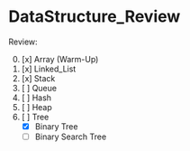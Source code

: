 # DataStructure_Review

Review:

0. [x] Array (Warm-Up)
1. [x] Linked_List
2. [x] Stack
3. [ ] Queue
4. [ ] Hash
5. [ ] Heap
6. [ ] Tree
   - [x] Binary Tree
   - [ ] Binary Search Tree 
